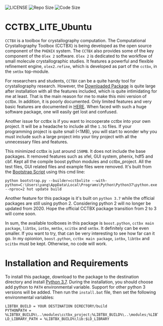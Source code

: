 ![LICENSE](https://img.shields.io/github/license/Taimin/CCTBX_LITE_Ubuntu)
![Repo Size](https://img.shields.io/github/repo-size/Taimin/CCTBX_LITE_Ubuntu)
![Code Size](https://img.shields.io/github/languages/code-size/Taimin/CCTBX_LITE_Ubuntu)

# CCTBX_LITE_Ubuntu
`CCTBX` is a toolbox for crystallography computation. The Computational Crystallography Toolbox (CCTBX) is being developed as the open source component of the `PHENIX` system. The `CCTBX` also provides some of the key component of the `Olex 2` software. `Olex 2` is dedicated to the workflow of small molecule crystallographic studies. It features a powerful and flexible refinement engine, `olex2.refine`, which is developed as part of the `cctbx`, in the `smtbx` top-module.

For researchers and students, `CCTBX` can be a quite handy tool for crystallography research. However, the [Downloaded Package](http://cci.lbl.gov/cctbx_build/) is quite large after installation with all the features included, which is quite intimidating for me at least. That is the main reason for me to make this mini version of cctbx. In addition, it is poorly documented. Only limited features and very basic features are documented in [HERE](https://cci.lbl.gov/cctbx_docs/index.html). When faced with such a huge software package, one will easily get lost and confused.

Another issue for cctbx is if you want to incooperate cctbx into your own project. It will be a headache to include all the `1.5G` files. If your programming project is quite small (<1MB), you will start to wonder why you must include such a large project into your tiny project with all the unnecessary files and features.

This minimized cctbx is just around `150MB`. It does not include the base packages. It removed features such as xfel, GUI system, phenix, hdf5 and cbf. Kept all the compile boost python modules and cctbx_project. All the test files, GUI related files and example files were removed. It's built from the [Bootstrap Script](https://raw.githubusercontent.com/cctbx/cctbx_project/master/libtbx/auto_build/bootstrap.py) using this cmd line:

    python bootstrap.py --builder=cctbxlite --with-python=C:\Users\yang\AppData\Local\Programs\Python\Python37\python.exe --nproc=2 hot update build

Another feature for this package is it's built on `python 3.7` while the official packages are still using python 2. Considering python 2 will no longer be updated from 2020. Hope the official CCTBX package transition from 2 to 3 will come soon.

In sum, the available toolboxes in this package is `boost.python`, `cctbx main package`, `libtbx`, `iotbx`, `mmtbx`, `scitbx` and `smtbx`. It definitely can be even smaller. If you want to try, that can be very interesting to see how far can it go. In my opionion, `boost.python`, `cctbx main package`, `iotbx`, `libtbx` and `scitbx` must be kept. Otherwise, no code will work.

# Installation and Requirements

To install this package, download to the package to the destination directory and install [Python 3.7](https://www.python.org/ftp/python/3.7.7/python-3.7.7-amd64.exe). During the installation, you should choose add python to `PATH` environmental variable. Support for other python 3 versions will be added. Then run the `install.bat` file, then set the following environmental variables:

    LIBTBX_BUILD = YOUR DESTINATION DIRECTORY/build
	PYTHONPATH = %LIBTBX_BUILD%\..\modules\cctbx_project;%LIBTBX_BUILD%\..\modules;%LIBTBX_BUILD%\lib
	LD_LIBRARY_PATH = %LIBTBX_BUILD%\lib:$LD_LIBRARY
